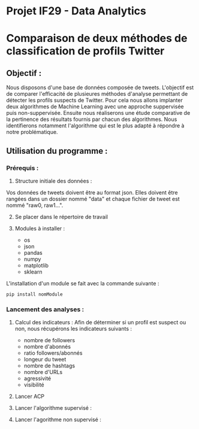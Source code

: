 # Projet IF29 - Data Analytics

# Comparaison de deux méthodes de classification de profils Twitter

## Objectif :

Nous disposons d'une base de données composée de tweets. L'objectif est de comparer l'efficacité de plusieures méthodes d'analyse permettant de détecter les profils suspects de Twitter. Pour cela nous allons implanter deux algorithmes de Machine Learning avec une approche suppervisée puis non-suppervisée. Ensuite nous réaliserons une étude comparative de la pertinence des résultats fournis par chacun des algorithmes. Nous identifierons notamment l'algorithme qui est le plus adapté à répondre à notre problématique.

## Utilisation du programme :

### Prérequis :

1. Structure initiale des données :

Vos données de tweets doivent être au format json.
Elles doivent être rangées dans un dossier nommé "data" et chaque fichier de tweet est nommé "raw0, raw1...".

2. Se placer dans le répertoire de travail

3. Modules à installer :
    - os
    - json
    - pandas
    - numpy
    - matplotlib
    - sklearn

L'installation d'un module se fait avec la commande suivante :

    pip install nomModule

### Lancement des analyses :

1. Calcul des indicateurs :
Afin de déterminer si un profil est suspect ou non, nous récupérons les indicateurs suivants :
    - nombre de followers
    - nombre d'abonnés
    - ratio followers/abonnés
    - longeur du tweet
    - nombre de hashtags 
    - nombre d'URLs
    - agressivité
    - visibilité


2. Lancer ACP
  
3. Lancer l'algorithme supervisé :

4. Lancer l'agorithme non supervisé :

